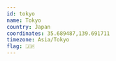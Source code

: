 ```yaml
---
id: tokyo
name: Tokyo
country: Japan
coordinates: 35.689487,139.691711
timezone: Asia/Tokyo
flag: 🇯🇵
---
```


